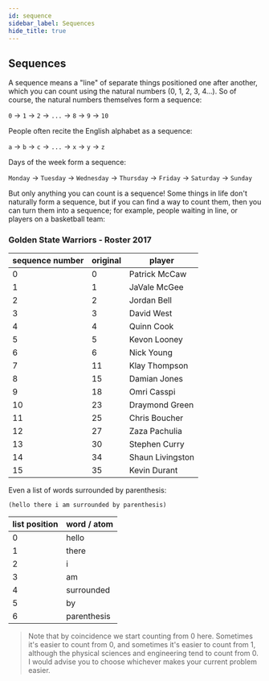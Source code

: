 ```yaml
---
id: sequence
sidebar_label: Sequences
hide_title: true
---
```


##  Sequences

A sequence means a "line" of separate things positioned one after another, which 
you can count using the natural numbers (0, 1, 2, 3, 4...). So of course, the 
natural numbers themselves form a sequence:

`0` → `1` → `2` → `...` → `8` → `9` → `10`

People often recite the English alphabet as a sequence:

`a` → `b` → `c` → `...` → `x` → `y` → `z`

Days of the week form a sequence:

`Monday` → `Tuesday` → `Wednesday` → `Thursday` → `Friday` → `Saturday` → `Sunday`

But only anything you can count is a sequence! Some things in life don't 
naturally form a sequence, but if you can find a way to count them, then you can 
turn them into a sequence; for example, people waiting in line, or players on a 
basketball team:

### Golden State Warriors - Roster 2017

 | sequence number | original | player
 | --------------- | -------- | ------
 |  0              |  0       | Patrick McCaw
 |  1              |  1       | JaVale McGee
 |  2              |  2       | Jordan Bell
 |  3              |  3       | David West
 |  4              |  4       | Quinn Cook
 |  5              |  5       | Kevon Looney
 |  6              |  6       | Nick Young
 |  7              | 11       | Klay Thompson
 |  8              | 15       | Damian Jones
 |  9              | 18       | Omri Casspi
 | 10              | 23       | Draymond Green
 | 11              | 25       | Chris Boucher
 | 12              | 27       | Zaza Pachulia
 | 13              | 30       | Stephen Curry
 | 14              | 34       | Shaun Livingston
 | 15              | 35       | Kevin Durant

Even a list of words surrounded by parenthesis:

`(hello there i am surrounded by parenthesis)`

| list position | word / atom
| ------------- | ----
| 0             | hello
| 1             | there
| 2             | i
| 3             | am
| 4             | surrounded  
| 5             | by
| 6             | parenthesis

> Note that by coincidence we start counting from 0 here. Sometimes it's easier 
> to count from 0, and sometimes it's easier to count from 1, although the
> physical sciences and engineering tend to count from 0. I would advise you to
> choose whichever makes your current problem easier.
